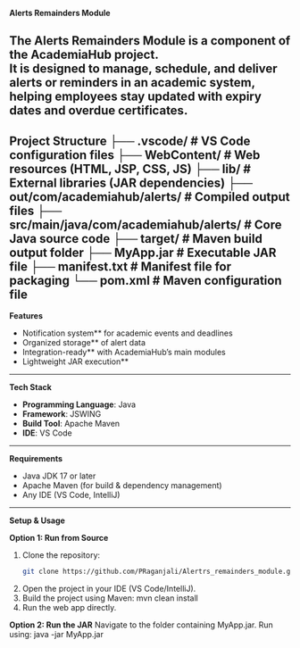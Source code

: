 **Alerts Remainders Module**

The Alerts Remainders Module is a component of the AcademiaHub project.  
It is designed to manage, schedule, and deliver alerts or reminders in an academic system, helping employees stay updated with expiry dates and overdue certificates.
------------------------------------------------------------------------------------------------------------------------------------------------------
**Project Structure**
├── .vscode/ # VS Code configuration files
├── WebContent/ # Web resources (HTML, JSP, CSS, JS)
├── lib/ # External libraries (JAR dependencies)
├── out/com/academiahub/alerts/ # Compiled output files
├── src/main/java/com/academiahub/alerts/ # Core Java source code
├── target/ # Maven build output folder
├── MyApp.jar # Executable JAR file
├── manifest.txt # Manifest file for packaging
└── pom.xml # Maven configuration file
------------------------------------------------------------------------------------------------------------------------------------------------------
 **Features**
- Notification system** for academic events and deadlines  
- Organized storage** of alert data  
- Integration-ready** with AcademiaHub’s main modules  
- Lightweight JAR execution**  
------------------------------------------------------------------------------------------------------------------------------------------------------
 **Tech Stack**
- **Programming Language**: Java  
- **Framework**: JSWING 
- **Build Tool**: Apache Maven  
- **IDE**: VS Code
------------------------------------------------------------------------------------------------------------------------------------------------------
**Requirements**
- Java JDK 17 or later  
- Apache Maven (for build & dependency management)  
- Any IDE (VS Code, IntelliJ) 
------------------------------------------------------------------------------------------------------------------------------------------------------
**Setup & Usage**

**Option 1: Run from Source**
1. Clone the repository:
   ```bash
   git clone https://github.com/PRaganjali/Alertrs_remainders_module.git
2. Open the project in your IDE (VS Code/IntelliJ).
3. Build the project using Maven: mvn clean install
4. Run the web app directly.

**Option 2: Run the JAR**
Navigate to the folder containing MyApp.jar.
Run using: java -jar MyApp.jar



